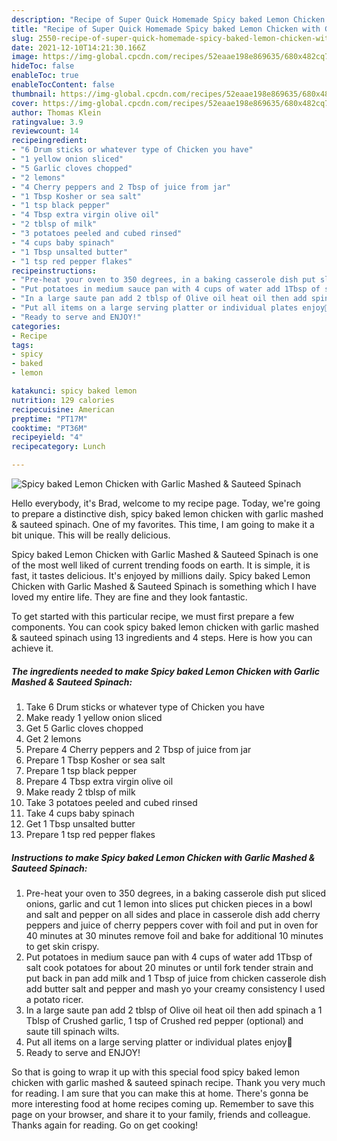 ```yaml
---
description: "Recipe of Super Quick Homemade Spicy baked Lemon Chicken with Garlic Mashed &amp;amp; Sauteed Spinach"
title: "Recipe of Super Quick Homemade Spicy baked Lemon Chicken with Garlic Mashed &amp;amp; Sauteed Spinach"
slug: 2550-recipe-of-super-quick-homemade-spicy-baked-lemon-chicken-with-garlic-mashed-and-amp-sauteed-spinach
date: 2021-12-10T14:21:30.166Z
image: https://img-global.cpcdn.com/recipes/52eaae198e869635/680x482cq70/spicy-baked-lemon-chicken-with-garlic-mashed-sauteed-spinach-recipe-main-photo.jpg
hideToc: false
enableToc: true
enableTocContent: false
thumbnail: https://img-global.cpcdn.com/recipes/52eaae198e869635/680x482cq70/spicy-baked-lemon-chicken-with-garlic-mashed-sauteed-spinach-recipe-main-photo.jpg
cover: https://img-global.cpcdn.com/recipes/52eaae198e869635/680x482cq70/spicy-baked-lemon-chicken-with-garlic-mashed-sauteed-spinach-recipe-main-photo.jpg
author: Thomas Klein
ratingvalue: 3.9
reviewcount: 14
recipeingredient:
- "6 Drum sticks or whatever type of Chicken you have"
- "1 yellow onion sliced"
- "5 Garlic cloves chopped"
- "2 lemons"
- "4 Cherry peppers and 2 Tbsp of juice from jar"
- "1 Tbsp Kosher or sea salt"
- "1 tsp black pepper"
- "4 Tbsp extra virgin olive oil"
- "2 tblsp of milk"
- "3 potatoes peeled and cubed rinsed"
- "4 cups baby spinach"
- "1 Tbsp unsalted butter"
- "1 tsp red pepper flakes"
recipeinstructions:
- "Pre-heat your oven to 350 degrees, in a baking casserole dish put sliced onions, garlic and cut 1 lemon into slices put chicken pieces in a bowl and salt and pepper on all sides and place in casserole dish add cherry peppers and juice of cherry peppers cover with foil and put in oven for 40 minutes at 30 minutes remove foil and bake for additional 10 minutes to get skin crispy."
- "Put potatoes in medium sauce pan with 4 cups of water add 1Tbsp of salt cook potatoes for about 20 minutes or until fork tender strain and put back in pan add milk and 1 Tbsp of juice from chicken casserole dish add butter salt and pepper and mash yo your creamy consistency I used a potato ricer."
- "In a large saute pan add 2 tblsp of Olive oil heat oil then add spinach a 1 Tblsp of Crushed garlic, 1 tsp of Crushed red pepper (optional) and saute till spinach wilts."
- "Put all items on a large serving platter or individual plates enjoy🤗"
- "Ready to serve and ENJOY!"
categories:
- Recipe
tags:
- spicy
- baked
- lemon

katakunci: spicy baked lemon 
nutrition: 129 calories
recipecuisine: American
preptime: "PT17M"
cooktime: "PT36M"
recipeyield: "4"
recipecategory: Lunch

---
```



![Spicy baked Lemon Chicken with Garlic Mashed &amp; Sauteed Spinach](https://img-global.cpcdn.com/recipes/52eaae198e869635/680x482cq70/spicy-baked-lemon-chicken-with-garlic-mashed-sauteed-spinach-recipe-main-photo.jpg)

Hello everybody, it's Brad, welcome to my recipe page. Today, we're going to prepare a distinctive dish, spicy baked lemon chicken with garlic mashed &amp; sauteed spinach. One of my favorites. This time, I am going to make it a bit unique. This will be really delicious.



Spicy baked Lemon Chicken with Garlic Mashed &amp; Sauteed Spinach is one of the most well liked of current trending foods on earth. It is simple, it is fast, it tastes delicious. It's enjoyed by millions daily. Spicy baked Lemon Chicken with Garlic Mashed &amp; Sauteed Spinach is something which I have loved my entire life. They are fine and they look fantastic.


To get started with this particular recipe, we must first prepare a few components. You can cook spicy baked lemon chicken with garlic mashed &amp; sauteed spinach using 13 ingredients and 4 steps. Here is how you can achieve it.

<!--inarticleads1-->

##### The ingredients needed to make Spicy baked Lemon Chicken with Garlic Mashed &amp; Sauteed Spinach:

1. Take 6 Drum sticks or whatever type of Chicken you have
1. Make ready 1 yellow onion sliced
1. Get 5 Garlic cloves chopped
1. Get 2 lemons
1. Prepare 4 Cherry peppers and 2 Tbsp of juice from jar
1. Prepare 1 Tbsp Kosher or sea salt
1. Prepare 1 tsp black pepper
1. Prepare 4 Tbsp extra virgin olive oil
1. Make ready 2 tblsp of milk
1. Take 3 potatoes peeled and cubed rinsed
1. Take 4 cups baby spinach
1. Get 1 Tbsp unsalted butter
1. Prepare 1 tsp red pepper flakes




<!--inarticleads2-->

##### Instructions to make Spicy baked Lemon Chicken with Garlic Mashed &amp; Sauteed Spinach:

1. Pre-heat your oven to 350 degrees, in a baking casserole dish put sliced onions, garlic and cut 1 lemon into slices put chicken pieces in a bowl and salt and pepper on all sides and place in casserole dish add cherry peppers and juice of cherry peppers cover with foil and put in oven for 40 minutes at 30 minutes remove foil and bake for additional 10 minutes to get skin crispy.
1. Put potatoes in medium sauce pan with 4 cups of water add 1Tbsp of salt cook potatoes for about 20 minutes or until fork tender strain and put back in pan add milk and 1 Tbsp of juice from chicken casserole dish add butter salt and pepper and mash yo your creamy consistency I used a potato ricer.
1. In a large saute pan add 2 tblsp of Olive oil heat oil then add spinach a 1 Tblsp of Crushed garlic, 1 tsp of Crushed red pepper (optional) and saute till spinach wilts.
1. Put all items on a large serving platter or individual plates enjoy🤗
1. Ready to serve and ENJOY!



So that is going to wrap it up with this special food spicy baked lemon chicken with garlic mashed &amp; sauteed spinach recipe. Thank you very much for reading. I am sure that you can make this at home. There's gonna be more interesting food at home recipes coming up. Remember to save this page on your browser, and share it to your family, friends and colleague. Thanks again for reading. Go on get cooking!
